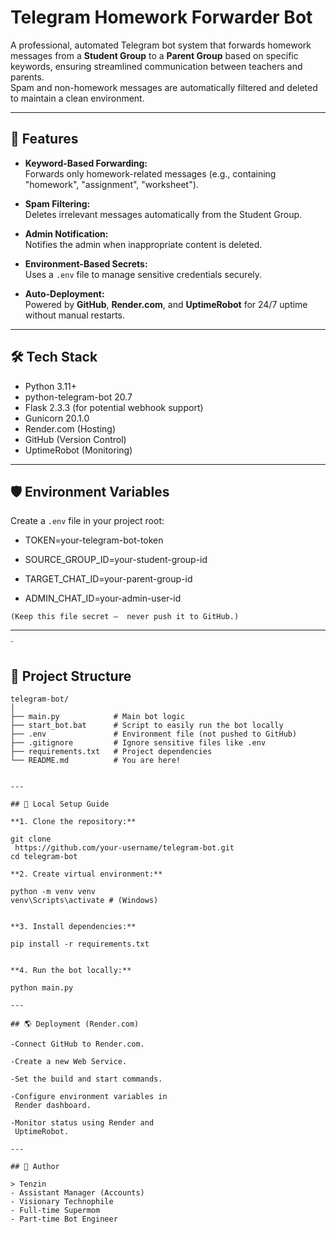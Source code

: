 # Telegram Homework Forwarder Bot

A professional, automated Telegram bot system that forwards homework messages from a **Student Group** to a **Parent Group** based on specific keywords, ensuring streamlined communication between teachers and parents.  
Spam and non-homework messages are automatically filtered and deleted to maintain a clean environment.

---

## 🚀 Features

- **Keyword-Based Forwarding:**  
  Forwards only homework-related messages (e.g., containing "homework", "assignment", "worksheet").

- **Spam Filtering:**  
  Deletes irrelevant messages automatically from the Student Group.

- **Admin Notification:**  
  Notifies the admin when inappropriate content is deleted.

- **Environment-Based Secrets:**  
  Uses a `.env` file to manage sensitive credentials securely.

- **Auto-Deployment:**  
  Powered by **GitHub**, **Render.com**, and **UptimeRobot** for 24/7 uptime without manual restarts.

---

## 🛠️ Tech Stack

- Python 3.11+
- python-telegram-bot 20.7
- Flask 2.3.3 (for potential webhook support)
- Gunicorn 20.1.0
- Render.com (Hosting)
- GitHub (Version Control)
- UptimeRobot (Monitoring)

---

## 🛡️ Environment Variables

Create a `.env` file in your project root:

- TOKEN=your-telegram-bot-token

- SOURCE_GROUP_ID=your-student-group-id

- TARGET_CHAT_ID=your-parent-group-id

- ADMIN_CHAT_ID=your-admin-user-id

`(Keep this file secret — 
never push it to GitHub.)`

---

`

## 📂 Project Structure

```plaintext
telegram-bot/
│
├── main.py            # Main bot logic
├── start_bot.bat      # Script to easily run the bot locally
├── .env               # Environment file (not pushed to GitHub)
├── .gitignore         # Ignore sensitive files like .env
├── requirements.txt   # Project dependencies
└── README.md          # You are here!


---

## 🚀 Local Setup Guide

**1. Clone the repository:**

git clone
 https://github.com/your-username/telegram-bot.git
cd telegram-bot

**2. Create virtual environment:**

python -m venv venv
venv\Scripts\activate # (Windows)


**3. Install dependencies:**

pip install -r requirements.txt


**4. Run the bot locally:**

python main.py

---

## 🌎 Deployment (Render.com)

-Connect GitHub to Render.com.

-Create a new Web Service.

-Set the build and start commands.

-Configure environment variables in
 Render dashboard.

-Monitor status using Render and
 UptimeRobot.

---

## 👑 Author

> Tenzin
- Assistant Manager (Accounts) 
- Visionary Technophile 
- Full-time Supermom 
- Part-time Bot Engineer